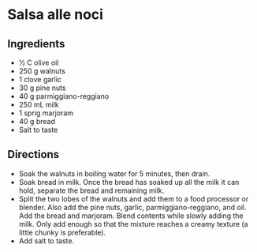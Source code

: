 # Salsa alle noci

## Ingredients
- &frac12; C olive oil
- 250 g walnuts
- 1 clove garlic
- 30 g pine nuts
- 40 g parmiggiano-reggiano
- 250 mL milk
- 1 sprig marjoram
- 40 g bread
- Salt to taste

## Directions
- Soak the walnuts in boiling water for 5 minutes, then drain.
- Soak bread in milk. Once the bread has soaked up all the milk it can hold, separate the bread and remaining milk.
- Split the two lobes of the walnuts and add them to a food processor or blender. Also add the pine nuts, garlic, parmiggiano-reggiano, and oil. Add the bread and marjoram. Blend contents while slowly adding the milk. Only add enough so that the mixture reaches a creamy texture (a little chunky is preferable).
- Add salt to taste.
